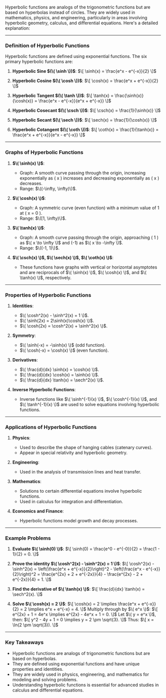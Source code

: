 Hyperbolic functions are analogs of the trigonometric functions but are based on hyperbolas instead of circles. They are widely used in mathematics, physics, and engineering, particularly in areas involving hyperbolic geometry, calculus, and differential equations. Here's a detailed explanation:

---

### **Definition of Hyperbolic Functions**

Hyperbolic functions are defined using exponential functions. The six primary hyperbolic functions are:

1. **Hyperbolic Sine $(\( \sinh \))$**:
   $\[
   \sinh(x) = \frac{e^x - e^{-x}}{2}
   \]$

2. **Hyperbolic Cosine $(\( \cosh \))$**:
   $\[
   \cosh(x) = \frac{e^x + e^{-x}}{2}
   \]$

3. **Hyperbolic Tangent $(\( \tanh \))$**:
   $\[
   \tanh(x) = \frac{\sinh(x)}{\cosh(x)} = \frac{e^x - e^{-x}}{e^x + e^{-x}}
   \]$

4. **Hyperbolic Cosecant $(\( \csch \))$**:
   $\[
   \csch(x) = \frac{1}{\sinh(x)}
   \]$

5. **Hyperbolic Secant $(\( \sech \))$**:
   $\[
   \sech(x) = \frac{1}{\cosh(x)}
   \]$

6. **Hyperbolic Cotangent $(\( \coth \))$**:
   $\[
   \coth(x) = \frac{1}{\tanh(x)} = \frac{e^x + e^{-x}}{e^x - e^{-x}}
   \]$

---

### **Graphs of Hyperbolic Functions**

1. **$\( \sinh(x) \)$**:
   - Graph: A smooth curve passing through the origin, increasing exponentially as \( x \) increases and decreasing exponentially as \( x \) decreases.
   - Range: $\((-\infty, \infty)\)$.

2. **$\( \cosh(x) \)$**:
   - Graph: A symmetric curve (even function) with a minimum value of 1 at \( x = 0 \).
   - Range: $\([1, \infty)\)$.

3. **$\( \tanh(x) \)$**:
   - Graph: A smooth curve passing through the origin, approaching \( 1 \) as $\( x \to \infty \)$ and \(-1\) as $\( x \to -\infty \)$.
   - Range: $\((-1, 1)\)$.

4. **$\( \csch(x) \)$, $\( \sech(x) \)$, $\( \coth(x) \)$**:
   - These functions have graphs with vertical or horizontal asymptotes and are reciprocals of $\( \sinh(x) \)$, $\( \cosh(x) \)$, and $\( \tanh(x) \)$, respectively.

---

### **Properties of Hyperbolic Functions**

1. **Identities**:
   - $\( \cosh^2(x) - \sinh^2(x) = 1 \)$.
   - $\( \sinh(2x) = 2\sinh(x)\cosh(x) \)$.
   - $\( \cosh(2x) = \cosh^2(x) + \sinh^2(x) \)$.

2. **Symmetry**:
   - $\( \sinh(-x) = -\sinh(x) \)$ (odd function).
   - $\( \cosh(-x) = \cosh(x) \)$ (even function).

3. **Derivatives**:
   - $\( \frac{d}{dx} \sinh(x) = \cosh(x) \)$.
   - $\( \frac{d}{dx} \cosh(x) = \sinh(x) \)$.
   - $\( \frac{d}{dx} \tanh(x) = \sech^2(x) \)$.

4. **Inverse Hyperbolic Functions**:
   - Inverse functions like $\( \sinh^{-1}(x) \)$, $\( \cosh^{-1}(x) \)$, and $\( \tanh^{-1}(x) \)$ are used to solve equations involving hyperbolic functions.

---

### **Applications of Hyperbolic Functions**

1. **Physics**:
   - Used to describe the shape of hanging cables (catenary curves).
   - Appear in special relativity and hyperbolic geometry.

2. **Engineering**:
   - Used in the analysis of transmission lines and heat transfer.

3. **Mathematics**:
   - Solutions to certain differential equations involve hyperbolic functions.
   - Used in calculus for integration and differentiation.

4. **Economics and Finance**:
   - Hyperbolic functions model growth and decay processes.

---

### **Example Problems**

1. **Evaluate $\( \sinh(0) \)$**:
   $\[
   \sinh(0) = \frac{e^0 - e^{-0}}{2} = \frac{1 - 1}{2} = 0.
   \]$

2. **Prove the identity $\( \cosh^2(x) - \sinh^2(x) = 1 \)$**:
   $\[
   \cosh^2(x) - \sinh^2(x) = \left(\frac{e^x + e^{-x}}{2}\right)^2 - \left(\frac{e^x - e^{-x}}{2}\right)^2 = \frac{e^{2x} + 2 + e^{-2x}}{4} - \frac{e^{2x} - 2 + e^{-2x}}{4} = 1.
   \]$

3. **Find the derivative of $\( \tanh(x) \)$**:
   $\[
   \frac{d}{dx} \tanh(x) = \sech^2(x).
   \]$

4. **Solve $\( \cosh(x) = 2 \)$**:
   $\[
   \cosh(x) = 2 \implies \frac{e^x + e^{-x}}{2} = 2 \implies e^x + e^{-x} = 4.
   \]$
   Multiply through by $\( e^x \)$:
   $\[
   e^{2x} + 1 = 4e^x \implies e^{2x} - 4e^x + 1 = 0.
   \]$
   Let $\( y = e^x \)$, then:
   $\[
   y^2 - 4y + 1 = 0 \implies y = 2 \pm \sqrt{3}.
   \]$
   Thus:
   $\[
   x = \ln(2 \pm \sqrt{3}).
   \]$

---

### **Key Takeaways**
- Hyperbolic functions are analogs of trigonometric functions but are based on hyperbolas.
- They are defined using exponential functions and have unique properties and identities.
- They are widely used in physics, engineering, and mathematics for modeling and solving problems.
- Understanding hyperbolic functions is essential for advanced studies in calculus and differential equations.
